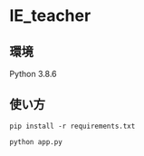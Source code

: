 # IE_teacher

## 環境
Python 3.8.6

## 使い方
```
pip install -r requirements.txt
```
```
python app.py
```
